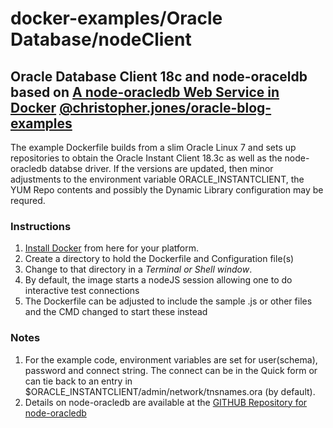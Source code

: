 # docker-examples/Oracle Database/nodeClient

## Oracle Database Client 18c and node-oraceldb based on [A node-oracledb Web Service in Docker](https://blogs.oracle.com/opal/a-node-oracledb-web-service-in-docker) [@christopher.jones/oracle-blog-examples](https://blogs.oracle.com/author/christopher-jones)

The example Dockerfile builds from a slim Oracle Linux 7 and sets up repositories to obtain the Oracle Instant Client 18.3c as well as the node-oracledb databse driver.  If the versions are updated, then minor adjustments to the environment variable ORACLE_INSTANTCLIENT, the YUM Repo contents and possibly the Dynamic Library configuration may be requred.

### Instructions
1. [Install Docker](https://www.docker.com/get-started) from here for your platform. 
1. Create a directory to hold the Dockerfile and Configuration file(s)
1. Change to that directory in a  _Terminal or Shell window_.
1. By default, the image starts a nodeJS session allowing one to do interactive test connections
1. The Dockerfile can be adjusted to include the sample .js or other files and the CMD changed to start these instead

### Notes
1. For the example code, environment variables are set for user(schema), password and connect string.  The connect can be in the Quick form or can tie back to an entry in $ORACLE_INSTANTCLIENT/admin/network/tnsnames.ora (by default).
1. Details on node-oracledb are available at the [GITHUB Repository for node-oracledb](https://github.com/oracle/node-oracledb)

